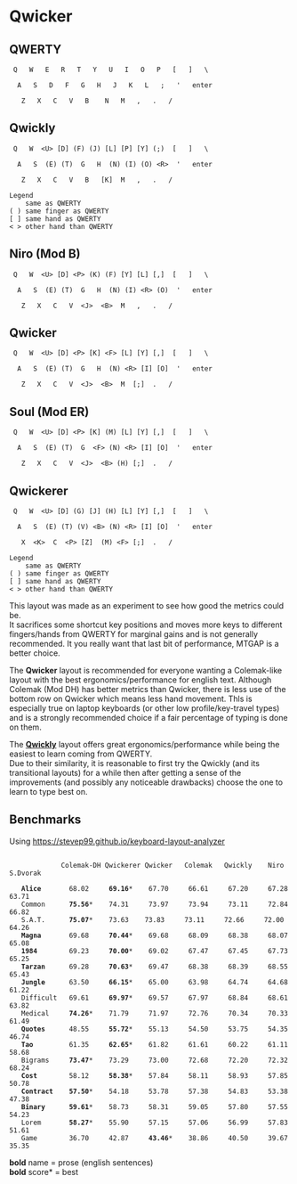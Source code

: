# Qwicker

## QWERTY
```
 Q   W   E   R   T   Y   U   I   O   P   [   ]   \

  A   S   D   F   G   H   J   K   L   ;   '   enter

   Z   X   C   V   B    N   M   ,   .   /
```

## Qwickly
```
 Q   W  <U> [D] (F) (J) [L] [P] [Y] (;)  [   ]   \

  A   S  (E) (T)  G   H  (N) (I) (O) <R>  '   enter

   Z   X   C   V   B   [K]  M   ,   .   /

Legend
    same as QWERTY
( ) same finger as QWERTY
[ ] same hand as QWERTY
< > other hand than QWERTY
```

## Niro (Mod B)
```
 Q   W  <U> [D] <P> (K) (F) [Y] [L] [,]  [   ]   \

  A   S  (E) (T)  G   H  (N) (I) <R> (O)  '   enter

   Z   X   C   V  <J>  <B>  M   ,   .   /
```

## Qwicker
```
 Q   W  <U> [D] <P> [K] <F> [L] [Y] [,]  [   ]   \

  A   S  (E) (T)  G   H  (N) <R> [I] [O]  '   enter

   Z   X   C   V  <J>  <B>  M  [;]  .   /
```

## Soul (Mod ER)
```
 Q   W  <U> [D] <P> [K] (M) [L] [Y] [,]  [   ]   \

  A   S  (E) (T)  G  <F> (N) <R> [I] [O]  '   enter

   Z   X   C   V  <J>  <B> (H) [;]  .   /
```

## Qwickerer
```
 Q   W  <U> [D] (G) [J] (H) [L] [Y] [,]  [   ]   \

  A   S  (E) (T) (V) <B> (N) <R> [I] [O]  '   enter

   X  <K>  C  <P> [Z]  (M) <F> [;]  .   /

Legend
    same as QWERTY
( ) same finger as QWERTY
[ ] same hand as QWERTY
< > other hand than QWERTY
```
This layout was made as an experiment to see how good the metrics could be.<br/>
It sacrifices some shortcut key positions and moves more keys to different fingers/hands from QWERTY for marginal gains and is not generally recommended. It you really want that last bit of performance, MTGAP is a better choice.

The **Qwicker** layout is recommended for everyone wanting a Colemak-like layout with the best ergonomics/performance for english text. Although Colemak (Mod DH) has better metrics than Qwicker, there is less use of the bottom row on Qwicker which means less hand movement. Thls is especially true on laptop keyboards (or other low profile/key-travel types) and is a strongly recommended choice if a fair percentage of typing is done on them.

The **[Qwickly](https://github.com/qwickly-org/Qwickly)** layout offers great ergonomics/performance while being the easiest to learn coming from QWERTY.<br/>
Due to their similarity, it is reasonable to first try the Qwickly (and its transitional layouts) for a while then after getting a sense of the improvements (and possibly any noticeable drawbacks) choose the one to learn to type best on.

## Benchmarks

Using https://stevep99.github.io/keyboard-layout-analyzer

<pre><code>
             Colemak-DH Qwickerer Qwicker   Colemak   Qwickly    Niro     S.Dvorak

   <b>Alice</b>       68.02     <b>69.16</b>*    67.70     66.61     67.20     67.28     63.71
   Common      <b>75.56</b>*    74.31     73.97     73.94     73.11     72.84     66.82
   S.A.T.      <b>75.07</b>*    73.63    73.83     73.11     72.66     72.00     64.26
   <b>Magna</b>       69.68     <b>70.44</b>*    69.68     68.09     68.38     68.07     65.08
   <b>1984</b>        69.23     <b>70.00</b>*    69.02     67.47     67.45     67.73     65.25
   <b>Tarzan</b>      69.28     <b>70.63</b>*    69.47     68.38     68.39     68.55     65.43
   <b>Jungle</b>      63.50     <b>66.15</b>*    65.00     63.98     64.74     64.68     61.22
   Difficult   69.61     <b>69.97</b>*    69.57     67.97     68.84     68.61     63.82
   Medical     <b>74.26</b>*    71.79     71.97     72.76     70.34     70.33     61.49
   <b>Quotes</b>      48.55     <b>55.72</b>*    55.13     54.50     53.75     54.35     46.74
   <b>Tao</b>         61.35     <b>62.65</b>*    61.82     61.61     60.22     61.11     58.68
   Bigrams     <b>73.47</b>*    73.29     73.00     72.68     72.20     72.32     68.24
   <b>Cost</b>        58.12     <b>58.38</b>*    57.84     58.11     58.93     57.85     50.78
   <b>Contract</b>    <b>57.50</b>*    54.18     53.78     57.38     54.83     53.38     47.38
   <b>Binary</b>      <b>59.61</b>*    58.73     58.31     59.05     57.80     57.55     54.23
   Lorem       <b>58.27</b>*    55.90     57.15     57.06     56.99     57.83     51.61
   Game        36.70     42.87     <b>43.46</b>*    38.86     40.50     39.67     35.35
</code></pre>
**bold** name = prose (english sentences)<br/>
**bold** score* = best
